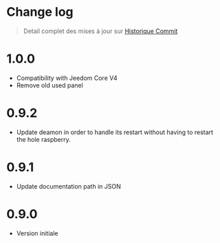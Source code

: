 Change log
==========

> Detail complet des mises à jour sur [Historique
> Commit](https://github.com/tlierdotfr/jeedom-plugin-rpict/commits/stable)

1.0.0
=====
- Compatibility with Jeedom Core V4
- Remove old used panel

0.9.2
=====
- Update deamon in order to handle its restart without having to restart the hole raspberry.

0.9.1
=====
- Update documentation path in JSON

0.9.0
=====
- Version initiale